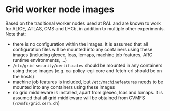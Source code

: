 # Grid worker node images

Based on the traditional worker nodes used at RAL and are known to work for ALICE, ATLAS, CMS and LHCb, in addition to multiple other experiments. Note that:
- there is no configuration within the images. It is assumed that all configuration files will be mounted into any containers using these images (including glexec, lcas, lcmaps, machine job features, ARC runtime environments, ...)
- `/etc/grid-security/certificates` should be mounted in any containers using these images (e.g. ca-policy-egi-core and fetch-crl should be on the hosts)
- machine job features is included, but `/etc/machinefeatures` needs to be mounted into any containers using these images
- no grid middleware is installed, apart from glexec, lcas and lcmaps. It is assumed that all grid middleware will be obtained from CVMFS (`/cvmfs/grid.cern.ch`)
